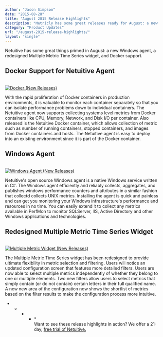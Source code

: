 ```yaml
---
author: "Jason Simpson"
date: "2015-08-28"
title: "August 2015 Release Highlights"
description: "Metricly has some great releases ready for August: a new Windows agent, a redesigned Multiple Metric Time Series widget, and Docker support."
category: "Product Updates"
url: "/august-2015-release-highlights/"
layout: "single"
---
```


Netuitive has some great things primed in August: a new Windows agent, a redesigned Multiple Metric Time Series widget, and Docker support.

Docker Support for Netuitive Agent
----------------------------------

[\
![Docker (New Releases)](https://www.metricly.com/wp-content/uploads/2016/03/docker-1024x524.jpg)](https://www.metricly.com/wp-content/uploads/2016/03/docker-1024x524.jpg)

With the rapid proliferation of Docker containers in production environments, it is valuable to monitor each container separately so that you can isolate performance problems down to individual containers. The Netuitive agent now supports collecting systems level metrics from Docker containers like CPU, Memory, Network, and Disk I/O per container. Also released is the Netuitive Docker container, which allows collection of metric such as number of running containers, stopped containers, and images from Docker containers and hosts. The Netuitive agent is easy to deploy into an existing environment since it is part of the Docker container.

Windows Agent
-------------

[\
![Windows Agent (New Releases)](https://www.metricly.com/wp-content/uploads/2016/03/windowsAgent-1024x393.jpg)](https://www.metricly.com/wp-content/uploads/2016/03/windowsAgent-1024x393.jpg)

Netuitive's open source Windows agent is a native Windows service written in C#. The Windows agent efficiently and reliably collects, aggregates, and publishes windows performance counters and attributes in a similar fashion that collectd collects UNIX metrics. Installing the agent is quick and painless and can get you monitoring your Windows infrastructure's performance and resources in no time. You can easily extend it to collect any metrics available in PerfMon to monitor SQLServer, IIS, Active Directory and other Windows applications and technologies.

Redesigned Multiple Metric Time Series Widget
---------------------------------------------

[\
![Multiple Metric Widget (New Releases)](https://www.metricly.com/wp-content/uploads/2016/03/MultipleMeticWidget.jpg)](https://www.metricly.com/wp-content/uploads/2016/03/MultipleMeticWidget.jpg)

The Multiple Metric Time Series widget has been redesigned to provide ultimate flexibility in metric selection and filtering. Users will notice an updated configuration screen that features more detailed filters. Users are now able to select multiple metrics independently of whether they belong to one or multiple elements. Two new filters allow users to select metrics that simply contain (or do not contain) certain letters in their full qualified name. A new new area of the configuration now shows the shortlist of metrics based on the filter results to make the configuration process more intuitive.

* * * * *\
Want to see these release highlights in action? We offer a 21-day, [free trial of Netuitive.](https://www.metricly.com/signup)
